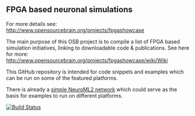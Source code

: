 FPGA based neuronal simulations
-------------------------------

For more details see: http://www.opensourcebrain.org/projects/fpgashowcase

The main purpose of this OSB project is to compile a list of FPGA based simulation initiatives, linking to downloadable code & publications. See here for more: http://www.opensourcebrain.org/projects/fpgashowcase/wiki/Wiki

This GitHub repository is intended for code snippets and examples which can be run on some of the featured platforms.

There is already a [simple NeuroML2 network](https://github.com/OpenSourceBrain/FPGAShowcase/tree/master/NeuroML2) which could serve as the basis for examples to run on different platforms.


[![Build Status](https://travis-ci.org/OpenSourceBrain/FPGAShowcase.svg)](https://travis-ci.org/OpenSourceBrain/FPGAShowcase)
